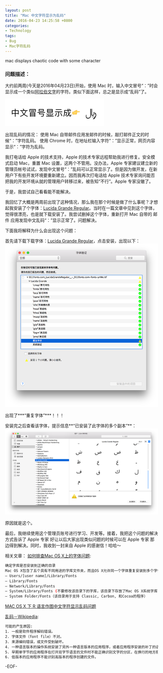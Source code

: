 ```yaml
---
layout: post
title: "Mac 中文字符显示为乱码"
date: 2016-04-23 14:25:58 +0800
categories:
- Technology
tags:
- Bug
- Mac字符乱码
---
```


mac displays chaotic code with some character
### 问题描述：

大约前两周(今天是2016年04月23日)开始，使用 Mac 时，输入中文冒号“：”时会显示成一个类似[阿拉伯文字](https://zh.wikipedia.org/wiki/%E6%96%87%E5%AD%97#/media/File:WritingSystemsoftheWorld.png)的字符。类似下面这样，总之是显示成“乱码”了。

![中文冒号显示成这样子](../uploads/solution/solution-mac-displays-chaotic-code-with-chinese-character/3.png)

<!-- more -->

出现乱码的情况：
使用 Mac 自带邮件应用发邮件的时候，敲打邮件正文的时候“：”字符乱码。
使用 Chrome 时，在地址栏输入字符“：”显示正常，网页内容显示“：”字符为乱码。

我打电话给 Apple 的技术支持，Apple 的技术专家远程帮助我进行修复。安全模式启动 Mac，重置 Mac 设置，这两个不管用。没办法，Apple 专家建议建立新的管理员帐号试试，发现中文冒号“：”乱码可以正常显示了。但是因为做开发，在新用户下有些开发环境要重新建立。因而我再次打电话给 Apple 技术专家询问能否把我的开发环境从就的管理用户转移过来，被告知“不行”。Apple 专家没辙了。

于是，我尝试自己看看能不能解决。

我回忆了大概是两周前出现了这种情况，那么我在那个时候是做了什么事呢？才想起我安装了个字体：[Lucida Grande Regular](http://www.911fonts.com/font-download/download_LucidaGrandeRegular_6216.htm)。当时在一篇文章中见到这个字体，觉得很漂亮，也是就下载安装了。我尝试删掉这个字体，重新打开 Mac 自带的 邮件 应用发现中文乱码“：”显示正常了。问题解决。

下面我将解释为什么会出现这个问题：

首先请下载下载字体：[Lucida Grande Regular](http://www.911fonts.com/font-download/download_LucidaGrandeRegular_6216.htm)，点击安装，出现以下：
![Mac font installation](../uploads/solution/solution-mac-displays-chaotic-code-with-chinese-character/1.png)

出现了***“重复字体”***！！！

安装完之后查看该字体，提示信息**“已安装了此字体的多个副本”**：
![Mac font installation](../uploads/solution/solution-mac-displays-chaotic-code-with-chinese-character/2.png)

原因就是这个。

最后，我继续使用这个管理员账号进行学习、开发等。接着，我把这个问题的解决方式告诉了 Apple 专家 好让以后大家出现类似问题的时候可以在 Apple 专家 那边得到解决。同时，我收到一封来自 Apple 的感谢信！哈哈～



相关文章：
[如何排查Mac OS X上的字体问题](https://blogs.adobe.com/CCJKType/2009/08/troubleshoot.html):

``` bash
确定字库是否安装到正确的目录
Mac OS X包含了五个具有不同用途的字库文件夹，而且OS X允许同一个字体重复安装到多个字体文件夹中。如果有重复的字体存在，Mac OS X不会区分字体格式上的不同，会将其看作同一个字体，其读取字库数据的优先顺序如下:
– Users/[user name]/Library/Fonts
– Library/Fonts
– Network/Library/Fonts
– System/Library/Fonts (不要修改该目录下的字库，该目录下存放了Mac OS X系统字库，更多的内容请参考)
– System Folder/Fonts（该目录用于支持 Classic, Carbon, 和Cocoa的程序）
```
[MAC OS X 下 R 语言作图中文字符显示乱码问题](http://not.farbox.com/post/chinese-character-font-mac-rlan)

[乱码－Wikipedia](https://zh.wikipedia.org/wiki/%E4%BA%82%E7%A2%BC):

``` bash
可能的产生原因:
1. 一般是软件程序解码错误。
2. 字体文件（font file）不对。
3. 来源编码错误，或文件受到破坏。
4. 一种语言版本的操作系统安装了另外一种语言版本的应用程序，或者应用程序安装的补丁的语言版本与应用程序原来安装的语言版本不一致。
5. 早期单字节的应用程序在打开双字节语言的文件时不能正确识别文字的分区，在换行的地方把一个字从中分成两段，导致紧接在后面的整个一行全部都是乱码。
6. 低版本的应用程序不能识别高版本的程序创建的文件。

```


-EOF-






